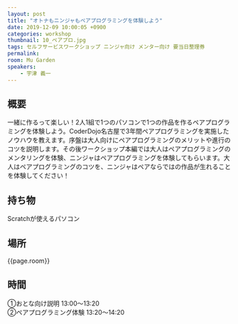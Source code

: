 ```yaml
---
layout: post
title: "オトナもニンジャもペアプログラミングを体験しよう"
date: 2019-12-09 10:00:05 +0900
categories: workshop
thumbnail: 10_ペアプロ.jpg
tags: セルフサービスワークショップ ニンジャ向け メンター向け 要当日整理券
permalink:
room: Mu Garden
speakers:
    - 宇津 義一
---
```

## 概要
一緒に作るって楽しい！2人1組で1つのパソコンで1つの作品を作るペアプログラミングを体験しよう。CoderDojo名古屋で3年間ペアプログラミングを実施したノウハウを教えます。序盤は大人向けにペアプログラミングのメリットや進行のコツを説明します。その後ワークショップ本編では大人はペアプログラミングのメンタリングを体験、ニンジャはペアプログラミングを体験してもらいます。大人はペアプログラミングのコツを、ニンジャはペアならではの作品が生れることを体験してください！
## 持ち物
Scratchが使えるパソコン

## 場所
{{page.room}}
## 時間
①おとな向け説明 13:00～13:20  
②ペアプログラミング体験 13:20～14:20
